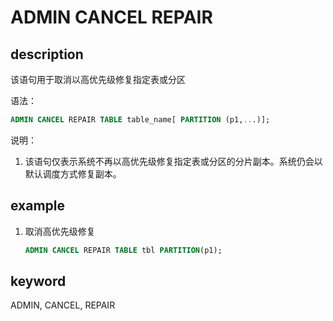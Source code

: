 # ADMIN CANCEL REPAIR

## description

该语句用于取消以高优先级修复指定表或分区

语法：

```sql
ADMIN CANCEL REPAIR TABLE table_name[ PARTITION (p1,...)];
```

说明：

1. 该语句仅表示系统不再以高优先级修复指定表或分区的分片副本。系统仍会以默认调度方式修复副本。

## example

1. 取消高优先级修复

    ```sql
    ADMIN CANCEL REPAIR TABLE tbl PARTITION(p1);
    ```

## keyword

ADMIN, CANCEL, REPAIR
